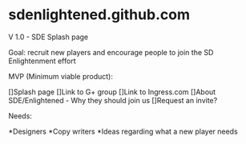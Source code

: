 sdenlightened.github.com
========================

V 1.0 - SDE Splash page

Goal: recruit new players and encourage people to join the SD Enlightenment effort

MVP (Minimum viable product):

[]Splash page
[]Link to G+ group
[]Link to Ingress.com
[]About SDE/Enlightened - Why they should join us
[]Request an invite?

Needs:

*Designers
*Copy writers
*Ideas regarding what a new player needs